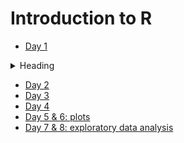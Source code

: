# Introduction to R

* [Day 1](day1/day1.md)

<details>
<summary>Heading</summary>
## markdown list 1
### nested list 1
### nested list 2
## markdown list 2
</details>


* [Day 2](day2/day2.md)
* [Day 3](day3/day3.md)
* [Day 4](day4/day4.md)
* [Day 5 & 6: plots](day56/day56_plots.md)
* [Day 7 & 8: exploratory data analysis](day78/day78_exploratory.md)
